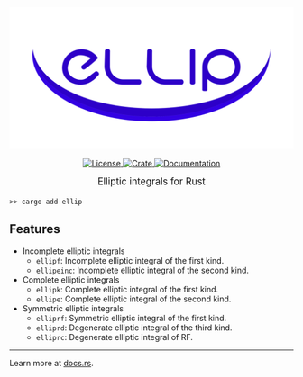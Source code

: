 <p align="center">
    <a href="https://github.com/p-sira/ellip/">
        <img src="https://github.com/p-sira/ellip/blob/main/logo/ellip-logo.svg?raw=true" alt="ELLIP" width="600">
    </a>
</p>

<p align="center">
    <a href="https://opensource.org/license/BSD-3-clause">
        <img src="https://img.shields.io/badge/License-BSD--3--Clause-brightgreen.svg" alt="License">
    </a> 
    <a href="https://crates.io/crates/ellip">
        <img src="https://img.shields.io/crates/v/ellip" alt="Crate">
    </a> 
    <a href="https://docs.rs/ellip">
        <img src="https://img.shields.io/badge/Docs-docs.rs-blue" alt="Documentation">
    </a>
</p>

<big><p align="center"> 
Elliptic integrals for Rust 
</p></big>

```shell
>> cargo add ellip
```

## Features
- Incomplete elliptic integrals
    - `ellipf`: Incomplete elliptic integral of the first kind.
    - `ellipeinc`: Incomplete elliptic integral of the second kind.
- Complete elliptic integrals
    - `ellipk`: Complete elliptic integral of the first kind.
    - `ellipe`: Complete elliptic integral of the second kind.
- Symmetric elliptic integrals
    - `elliprf`: Symmetric elliptic integral of the first kind.
    - `elliprd`: Degenerate elliptic integral of the third kind.
    - `elliprc`: Degenerate elliptic integral of RF.

---

Learn more at [docs.rs](https://docs.rs/ellip).